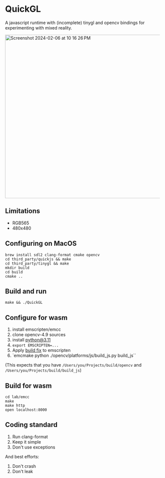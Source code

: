 # QuickGL

A javascript runtime with (incomplete) tinygl and opencv bindings for experimenting with mixed reality.

<img width="533" alt="Screenshot 2024-02-06 at 10 16 26 PM" src="https://github.com/bnolan/quickgl/assets/17499/ae021156-da43-423e-a61c-1949bd63d72f">

## Limitations

- RGB565
- 480x480

## Configuring on MacOS

    brew install sdl2 clang-format cmake opencv
    cd third_party/quickjs && make
    cd third_party/tinygl && make
    mkdir build
    cd build
    cmake ..

## Build and run

    make && ./QuickGL

## Configure for wasm

1. install emscripten/emcc
2. clone opencv-4.9 sources
3. install python@3.11
4. `export EMSCRIPTEN=...`
5. Apply [build fix](https://github.com/opencv/opencv/issues/19493#issuecomment-857167996) to emscripten
5. `emcmake python ./opencv/platforms/js/build_js.py build_js``

(This expects that you have `/Users/you/Projects/build/opencv` and `/Users/you/Projects/build/build_js`)

## Build for wasm

    cd lab/emcc
    make
    make http
    open localhost:8000

## Coding standard

1. Run clang-format
2. Keep it simple
3. Don't use exceptions

And best efforts:

1. Don't crash
2. Don't leak
